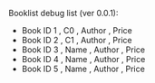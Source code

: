 Booklist debug list (ver 0.0.1):
- Book ID 1 , C0 , Author , Price
- Book ID 2 , C1 , Author , Price
- Book ID 3 , Name , Author , Price
- Book ID 4 , Name , Author , Price
- Book ID 5 , Name , Author , Price

